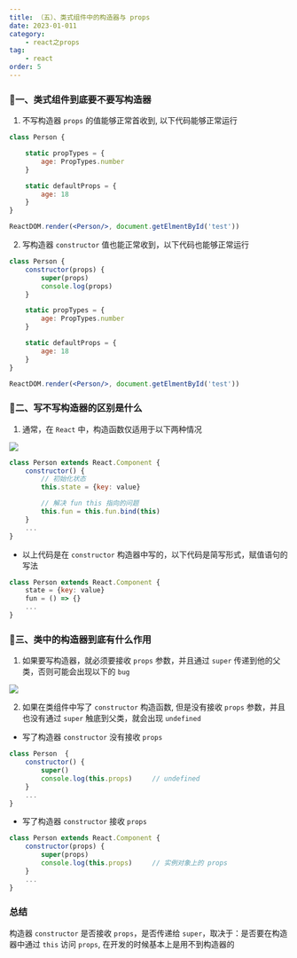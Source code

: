 ```yaml
---
title: （五）、类式组件中的构造器与 props
date: 2023-01-011
category:
    - react之props
tag: 
    - react
order: 5
---
```


### 🐷一、类式组件到底要不要写构造器
1. 不写构造器 `props` 的值能够正常首收到, 以下代码能够正常运行
```jsx
class Person {

    static propTypes = {
        age: PropTypes.number
    }

    static defaultProps = {
        age: 18
    }
}

ReactDOM.render(<Person/>, document.getElmentById('test'))
```

2. 写构造器 `constructor` 值也能正常收到，以下代码也能够正常运行
```jsx
class Person {
    constructor(props) {
        super(props)
        console.log(props)
    }

    static propTypes = {
        age: PropTypes.number
    }

    static defaultProps = {
        age: 18
    }
}

ReactDOM.render(<Person/>, document.getElmentById('test'))
```


### 🐣二、写不写构造器的区别是什么
1. 通常，在 `React` 中，构造函数仅适用于以下两种情况

![](https://image.zswei.xyz/img/202301112204215.png)

```jsx
class Person extends React.Component {
    constructor() {
        // 初始化状态
        this.state = {key: value}

        // 解决 fun this 指向的问题
        this.fun = this.fun.bind(this)
    }
    ...
}
```
- 以上代码是在 `constructor` 构造器中写的，以下代码是简写形式，赋值语句的写法
```jsx
class Person extends React.Component {
    state = {key: value}
    fun = () => {}
    ...
}
```



### 🐷三、类中的构造器到底有什么作用
1. 如果要写构造器，就必须要接收 `props` 参数，并且通过 `super` 传递到他的父类，否则可能会出现以下的 `bug`

![](https://image.zswei.xyz/img/202301112210284.png)

2. 如果在类组件中写了 `constructor` 构造函数, 但是没有接收 `props` 参数，并且也没有通过 `super` 触底到父类，就会出现 `undefined`

- 写了构造器 `constructor` 没有接收 `props`
```jsx
class Person  {
    constructor() {
        super()
        console.log(this.props)     // undefined
    }
    ...
}
```

- 写了构造器 `constructor` 接收 `props`
```jsx
class Person extends React.Component {
    constructor(props) {
        super(props)
        console.log(this.props)     // 实例对象上的 props
    }
    ...
}
```


### 总结
构造器 `constructor` 是否接收 `props`，是否传递给 `super`，取决于：是否要在构造器中通过 `this` 访问 `props`, 在开发的时候基本上是用不到构造器的